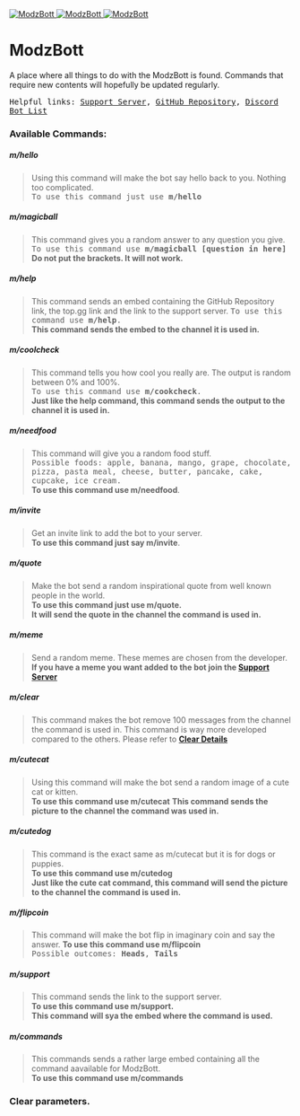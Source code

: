 <a href="https://top.gg/bot/709030261605793803" >
  <img src="https://top.gg/api/widget/status/709030261605793803.svg" alt="ModzBott" />
</a>
<a href="https://top.gg/bot/709030261605793803" >
  <img src="https://top.gg/api/widget/owner/709030261605793803.svg" alt="ModzBott" />
</a>
<a href="https://top.gg/bot/709030261605793803" >
  <img src="https://top.gg/api/widget/lib/709030261605793803.svg" alt="ModzBott" />
</a>

# ModzBott
A place where all things to do with the ModzBott is found. Commands that require new contents will hopefully be updated regularly.

<samp> Helpful links: [Support Server](https://discord.gg/nzEnYtZ), [GitHub Repository](https://github.com/Modzzzzz/ModzBott), [Discord Bot List]()

### Available Commands:
##### m/hello
> Using this command will make the bot say hello back to you. Nothing too complicated.              
> <samp>To use this command just use **m/hello** </samp>
##### m/magicball
>This command gives you a random answer to any question you give.         
> <samp>To use this command use **m/magicball [question in here]** </samp>        
> **Do not put the brackets. It will not work.**
##### m/help
>This command sends an embed containing the GitHub Repository link, the top.gg link and the link to the support server.
> <samp>To use this command use **m/help**. </samp>       
> **This command sends the embed to the channel it is used in.**
##### m/coolcheck
>This command tells you how cool you really are. The output is random between 0% and 100%.        
> <samp>To use this command use **m/cookcheck**. </samp>        
> **Just like the help command, this command sends the output to the channel it is used in.**
##### m/needfood
>This command will give you a random food stuff.        
> <samp>Possible foods: apple, banana, mango, grape, chocolate, pizza, pasta meal, cheese, butter, pancake, cake, cupcake, ice cream. </samp>       
> **To use this command use m/needfood**.
##### m/invite
>Get an invite link to add the bot to your server.        
> **To use this command just say m/invite**.
##### m/quote
>Make the bot send a random inspirational quote from well known people in the world.        
> **To use this command just use m/quote.       
> It will send the quote in the channel the command is used in.**
##### m/meme
>Send a random meme. These memes are chosen from the developer.         
> **If you have a meme you want added to the bot join the [Support Server](https://discord.gg/nzEnYtZ)**
##### m/clear
>This command makes the bot remove 100 messages from the channel the command is used in. This command is way more developed compared to the others. Please refer to **[Clear Details](#clear-parameters)**
##### m/cutecat
>Using this command will make the bot send a random image of a cute cat or kitten.          
> **To use this command use m/cutecat**
> **This command sends the picture to the channel the command was used in.**
##### m/cutedog
>This command is the exact same as m/cutecat but it is for dogs or puppies.       
> **To use this command use m/cutedog**       
> **Just like the cute cat command, this command will send the picture to the channel the command is used in.**
##### m/flipcoin
>This command will make the bot flip in imaginary coin and say the answer.
> **To use this command use m/flipcoin**        
> <samp>Possible outcomes: **Heads**, **Tails** </samp>
##### m/support
>This command sends the link to the support server.       
> **To use this command use m/support.**        
> **This command will sya the embed where the command is used.**
##### m/commands
>This commands sends a rather large embed containing all the command aavailable for ModzBott.       
> **To use this command use m/commands**



### Clear parameters.
